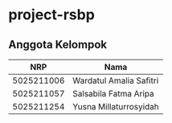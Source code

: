 # project-rsbp

## Anggota Kelompok

| NRP        | Nama                        |
| ---------- | --------------------------- |
| 5025211006 | Wardatul Amalia Safitri     |
| 5025211057 | Salsabila Fatma Aripa       |
| 5025211254 | Yusna Millaturrosyidah      |
